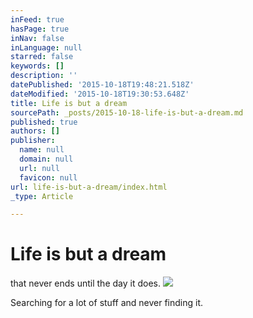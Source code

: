 ```yaml
---
inFeed: true
hasPage: true
inNav: false
inLanguage: null
starred: false
keywords: []
description: ''
datePublished: '2015-10-18T19:48:21.518Z'
dateModified: '2015-10-18T19:30:53.648Z'
title: Life is but a dream
sourcePath: _posts/2015-10-18-life-is-but-a-dream.md
published: true
authors: []
publisher:
  name: null
  domain: null
  url: null
  favicon: null
url: life-is-but-a-dream/index.html
_type: Article

---
```

# Life is but a dream

that never ends until the day it does. ![](https://the-grid-user-content.s3-us-west-2.amazonaws.com/b6fac8c7-c927-4951-aaf7-559a90884da5.JPG)

Searching for a lot of stuff and never finding it.